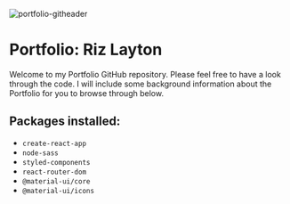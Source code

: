![portfolio-githeader](https://user-images.githubusercontent.com/56162066/94351122-71672900-004d-11eb-819b-1a8af95663fe.gif)

# Portfolio: Riz Layton

Welcome to my Portfolio GitHub repository. Please feel free to have a look through the code. I will include some background information about the Portfolio for you to browse through below.

## Packages installed:

- `create-react-app`
- `node-sass`
- `styled-components`
- `react-router-dom`
- `@material-ui/core`
- `@material-ui/icons`
